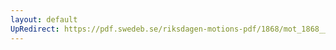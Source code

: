 ```yaml
---
layout: default
UpRedirect: https://pdf.swedeb.se/riksdagen-motions-pdf/1868/mot_1868__ak__00289.pdf
---
```

